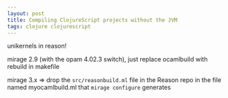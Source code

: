 ```yaml
---
layout: post
title: Compiling ClojureScript projects without the JVM
tags: clojure clojurescript
---
```


unikernels in reason!

mirage 2.9 (with the opam 4.02.3 switch), just replace ocamlbuild with rebuild in makefile

mirage 3.x => drop the `src/reasonbuild.ml` file in the Reason repo in the file
named myocamlbuild.ml that `mirage configure` generates


<!--more-->
